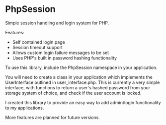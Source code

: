 # PhpSession

Simple session handling and login system for PHP.

Features:  
* Self contained login page
* Session timeout support
* Allows custom login failure messages to be set
* Uses PHP's built in password hashing functionality

To use this library, include the PhpSession namespace in your application.

You will need to create a class in your application which implements the UserInterface outlined in user_interface.php. This is currently a very simple interface, with functions to return a user's hashed password from your storage system of choice, and check if the user account is locked.

I created this library to provide an easy way to add admin/login functionality to my applications.

More features are planned for future versions.
